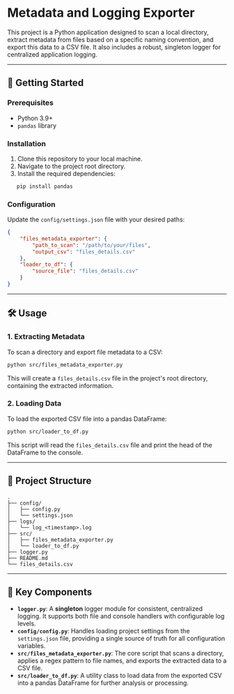 
# Metadata and Logging Exporter

This project is a Python application designed to scan a local directory, extract metadata from files based on a specific naming convention, and export this data to a CSV file. It also includes a robust, singleton logger for centralized application logging.

---

## 🚀 Getting Started

### Prerequisites
* Python 3.9+
* `pandas` library

### Installation
1. Clone this repository to your local machine.
2. Navigate to the project root directory.
3. Install the required dependencies:
```bash
   pip install pandas
```

### Configuration

Update the `config/settings.json` file with your desired paths:

```json
{
    "files_metadata_exporter": {
        "path_to_scan": "/path/to/your/files",
        "output_csv": "files_details.csv"
    },
    "loader_to_df": {
        "source_file": "files_details.csv"
    }
}
```

-----

## 🛠 Usage

### 1\. Extracting Metadata

To scan a directory and export file metadata to a CSV:

```bash
python src/files_metadata_exporter.py
```

This will create a `files_details.csv` file in the project's root directory, containing the extracted information.

### 2\. Loading Data

To load the exported CSV file into a pandas DataFrame:

```bash
python src/loader_to_df.py
```

This script will read the `files_details.csv` file and print the head of the DataFrame to the console.

-----

## 📂 Project Structure

```
.
├── config/
│   ├── config.py
│   └── settings.json
├── logs/
│   └── log_<timestamp>.log
├── src/
│   ├── files_metadata_exporter.py
│   └── loader_to_df.py
├── logger.py
├── README.md
└── files_details.csv
```

-----

## 📝 Key Components

  * **`logger.py`**: A **singleton** logger module for consistent, centralized logging. It supports both file and console handlers with configurable log levels.
  * **`config/config.py`**: Handles loading project settings from the `settings.json` file, providing a single source of truth for all configuration variables.
  * **`src/files_metadata_exporter.py`**: The core script that scans a directory, applies a regex pattern to file names, and exports the extracted data to a CSV file.
  * **`src/loader_to_df.py`**: A utility class to load data from the exported CSV into a pandas DataFrame for further analysis or processing.